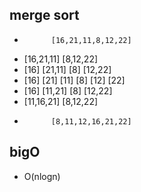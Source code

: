 ## merge sort

-           [16,21,11,8,12,22]
-   [16,21,11]          [8,12,22]
- [16]   [21,11]       [8]  [12,22]
- [16]  [21] [11]      [8] [12] [22]
- [16]   [11,21]       [8]    [12,22]
-   [11,16,21]            [8,12,22]
-           [8,11,12,16,21,22]

## bigO
- O(nlogn)